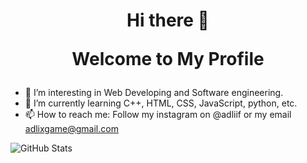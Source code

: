 <h1 align="center"> Hi there 👋

Welcome to My Profile</h1> 


- 🔭 I’m interesting in Web Developing and Software engineering.
- 🌱 I’m currently learning C++, HTML, CSS, JavaScript, python, etc.  
- 📫 How to reach me: Follow my instagram on @adliif or my email adlixgame@gmail.com


![GitHub Stats](https://github-readme-stats.vercel.app/api?username=adliif&theme=tokyonight)
